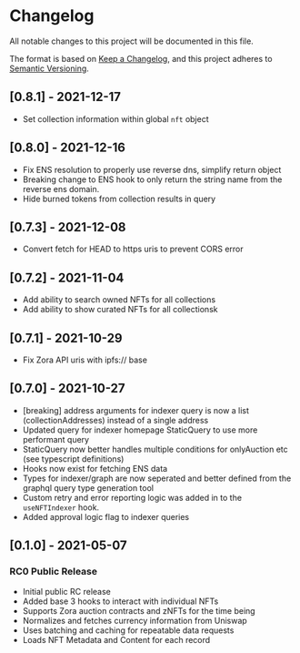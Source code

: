 # Changelog

All notable changes to this project will be documented in this file.

The format is based on [Keep a Changelog](https://keepachangelog.com/en/1.0.0/),
and this project adheres to [Semantic Versioning](https://semver.org/spec/v2.0.0.html).

## [0.8.1] - 2021-12-17
- Set collection information within global `nft` object

## [0.8.0] - 2021-12-16
- Fix ENS resolution to properly use reverse dns, simplify return object
- Breaking change to ENS hook to only return the string name from the reverse ens domain.
- Hide burned tokens from collection results in query

## [0.7.3] - 2021-12-08
- Convert fetch for HEAD to https uris to prevent CORS error

## [0.7.2] - 2021-11-04
- Add ability to search owned NFTs for all collections
- Add ability to show curated NFTs for all collectionsk

## [0.7.1] - 2021-10-29
- Fix Zora API uris with ipfs:// base

## [0.7.0] - 2021-10-27
* [breaking] address arguments for indexer query is now a list (collectionAddresses) instead of a single address
* Updated query for indexer homepage StaticQuery to use more performant query
* StaticQuery now better handles multiple conditions for onlyAuction etc (see typescript definitions)
* Hooks now exist for fetching ENS data
* Types for indexer/graph are now seperated and better defined from the graphql query type generation tool
* Custom retry and error reporting logic was added in to the `useNFTIndexer` hook.
* Added approval logic flag to indexer queries

## [0.1.0] - 2021-05-07

### RC0 Public Release

* Initial public RC release
* Added base 3 hooks to interact with individual NFTs
* Supports Zora auction contracts and zNFTs for the time being
* Normalizes and fetches currency information from Uniswap
* Uses batching and caching for repeatable data requests
* Loads NFT Metadata and Content for each record
